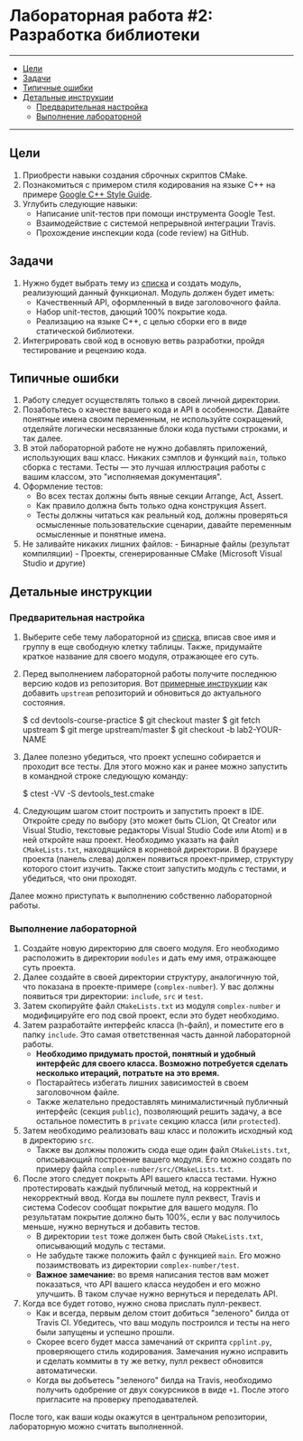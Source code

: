 # Лабораторная работа #2: Разработка библиотеки

-----

  - [Цели](#цели)
  - [Задачи](#задачи)
  - [Типичные ошибки](#типичные-ошибки)
  - [Детальные инструкции](#детальные-инструкции)
    - [Предварительная настройка](#предварительная-настройка)
    - [Выполнение лабораторной](#выполнение-лабораторной)

-----

<!-- TODO

  - Покрытие кода должно оставаться 100%.

-->

## Цели

  1. Приобрести навыки создания сброчных скриптов CMake.
  1. Познакомиться с примером стиля кодирования на языке С++ на примере
     [Google C++ Style Guide][cppguide].
  1. Углубить следующие навыки:
     - Написание unit-тестов при помощи инструмента Google Test.
     - Взаимодействие с системой непрерывной интеграции Travis.
     - Прохождение инспекции кода (code review) на GitHub.

## Задачи

  1. Нужно будет выбрать тему из [списка][topics] и создать модуль, реализующий данный функционал. Модуль должен будет иметь:
      - Качественный API, оформленный в виде заголовочного файла.
      - Набор unit-тестов, дающий 100% покрытие кода.
      - Реализацию на языке С++, с целью сборки его в виде статической библиотеки.
  1. Интегрировать свой код в основую ветвь разработки, пройдя тестирование и
     рецензию кода.

## Типичные ошибки

  1. Работу следует осуществлять только в своей личной директории.
  1. Позаботьтесь о качестве вашего кода и API в особенности. Давайте понятные
     имена своим переменным, не используйте сокращений, отделяйте логически
     несвязанные блоки кода пустыми строками, и так далее.
  1. В этой лабораторной работе не нужно добавлять приложений, использующих ваш класс. Никаких сэмплов и функций `main`, только сборка с тестами. Тесты — это лучшая иллюстрация работы с вашим классом, это "исполняемая документация".
  1. Оформление тестов:
     - Во всех тестах должны быть явные секции Arrange, Act, Assert.
     - Как правило должна быть только одна конструкция Assert.
     - Тесты должны читаться как реальный код, должны проверяться осмысленные
       пользовательские сценарии, давайте переменным осмысленные и понятные имена.
  1. Не заливайте никаких лишних файлов:
    - Бинарные файлы (результат компиляции)
    - Проекты, сгенерированные CMake (Microsoft Visual Studio и другие)

## Детальные инструкции

### Предварительная настройка

  1. Выберите себе тему лабораторной из [списка][topics], вписав свое имя и группу в еще свободную клетку таблицы. Также, придумайте краткое название для своего модуля, отражающее его суть.

  1. Перед выполнением лабораторной работы получите последнюю версию кодов из репозитория. Вот [примерные инструкции][git-pull] как добавить `upstream` репозиторий и обновиться до актуального состояния.

        $ cd devtools-course-practice
        $ git checkout master
        $ git fetch upstream
        $ git merge upstream/master
        $ git checkout -b lab2-YOUR-NAME

  1. Далее полезно убедиться, что проект успешно собирается и проходит все
  тесты. Для этого можно как и ранее можно запустить в командной строке
  следующую команду:

        $ ctest -VV -S devtools_test.cmake

  1. Следующим шагом стоит построить и запустить проект в IDE. Откройте среду по выбору (это может быть CLion, Qt Creator или Visual Studio, текстовые редакторы Visual Studio Code или Atom) и в ней откройте наш проект. Необходимо указать на файл `CMakeLists.txt`, находящийся в корневой директории. В браузере проекта (панель слева) должен появиться проект-пример, структуру которого стоит изучить. Также стоит запустить модуль с тестами, и убедиться, что они проходят.

Далее можно приступать к выполнению собственно лабораторной работы.

### Выполнение лабораторной

  1. Создайте новую директорию для своего модуля. Его необходимо расположить в
     директории `modules` и дать ему имя, отражающее суть проекта.
  1. Далее создайте в своей директории структуру, аналогичную той, что показана
     в проекте-примере (`complex-number`). У вас должны появиться
     три директории: `include`, `src` и `test`.
  1. Затем скопируйте файл `CMakeLists.txt` из модуля `complex-number` и
     модифицируйте его под свой проект, если это будет необходимо.
  1. Затем разработайте интерфейс класса (h-файл), и поместите его в папку
     `include`. Это самая ответственная часть данной лабораторной работы.
     - __Необходимо придумать простой, понятный и удобный интерфейс для своего
       класса. Возможно потребуется сделать несколько итераций, потратьте на это
       время.__
     - Постарайтесь избегать лишних зависимостей в своем заголовочном файле.
     - Также желательно предоставлять минималистичный публичный интерфейс
       (секция `public`), позволяющий решить задачу, а все остальное поместить в
       `private` секцию класса (или `protected`).
  1. Затем необходимо реализовать ваш класс и положить исходный код в директорию
     `src`.
     - Также вы должны положить сюда еще один файл `CMakeLists.txt`, описывающий
       построение вашего модуля. Его можно создать по примеру файла
       `complex-number/src/CMakeLists.txt`.
  1. После этого следует покрыть API вашего класса тестами. Нужно протестировать
     каждый публичный метод, на корректный и некорректный ввод. Когда вы пошлете
     пулл реквест, Travis и система Codecov сообщат покрытие для вашего
     модуля. По результатам покрытие должно быть 100%, если у вас получилось
     меньше, нужно вернуться и добавить тестов.
     - В директории `test` тоже должен быть свой `CMakeLists.txt`, описывающий
       модуль с тестами.
     - Не забудьте также положить файл с функцией `main`. Его можно
       позаимствовать из директории `complex-number/test`.
     - __Важное замечание:__ во время написания тестов вам может показаться, что
       API вашего класса неудобен и его можно улучшить. В таком случае нужно
       вернуться и переделать API.
  1. Когда все будет готово, нужно снова прислать пулл-реквест.
     - Как и всегда, первым делом стоит добиться "зеленого" билда от Travis CI.
       Убедитесь, что ваш модуль построился и тесты на него были запущены и
       успешно прошли.
     - Скорее всего будет масса замечаний от скрипта `cpplint.py`, проверяющего
       стиль кодирования. Замечания нужно исправить и сделать коммиты в ту же
       ветку, пулл реквест обновится автоматически.
     - Когда вы добъетесь "зеленого" билда на Travis, необходимо получить
       одобрение от двух сокурсников в виде `+1`. После этого пригласите на проверку
       преподавателей.

После того, как ваши коды окажутся в центральном репозитории, лабораторную можно
считать выполненной.

<!-- LINKS -->

[git-pull]: https://groups.google.com/d/msg/devtools-course/V8rtlLrCXc4/k7vx6BxnqR4J
[topics]: https://docs.google.com/spreadsheets/d/1m5rS9Faw9btVamYrwWCAzIUgrL-EvZgkaOg4tUHhmO0/edit#gid=850734140
[cppguide]: http://google.github.io/styleguide/cppguide.html

